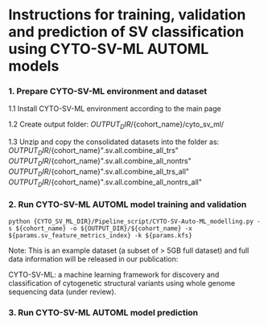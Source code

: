 # Instructions for training, validation and prediction of SV classification using CYTO-SV-ML AUTOML models

### 1. Prepare CYTO-SV-ML environment and dataset
1.1 Install CYTO-SV-ML environment according to the main page

1.2 Create output folder: ${OUTPUT_DIR}/${cohort_name}/cyto_sv_ml/

1.3 Unzip and copy the consolidated datasets into the folder as: 
${OUTPUT_DIR}/${cohort_name}".sv.all.combine_all_trs" 
${OUTPUT_DIR}/${cohort_name}".sv.all.combine_all_nontrs"
${OUTPUT_DIR}/${cohort_name}".sv.all.combine_all_trs_all" 
${OUTPUT_DIR}/${cohort_name}".sv.all.combine_all_nontrs_all"

### 2. Run CYTO-SV-ML AUTOML model training and validation
```
python {CYTO_SV_ML_DIR}/Pipeline_script/CYTO-SV-Auto-ML_modelling.py -s ${cohort_name} -o ${OUTPUT_DIR}/${cohort_name} -x ${params.sv_feature_metrics_index} -k ${params.kfs} 
```
Note: This is an example dataset (a subset of > 5GB full dataset) and full data information will be released in our publication:

CYTO-SV-ML: a machine learning framework for discovery and classification of cytogenetic structural variants using whole genome sequencing data (under review).

### 3. Run CYTO-SV-ML AUTOML model prediction
```
